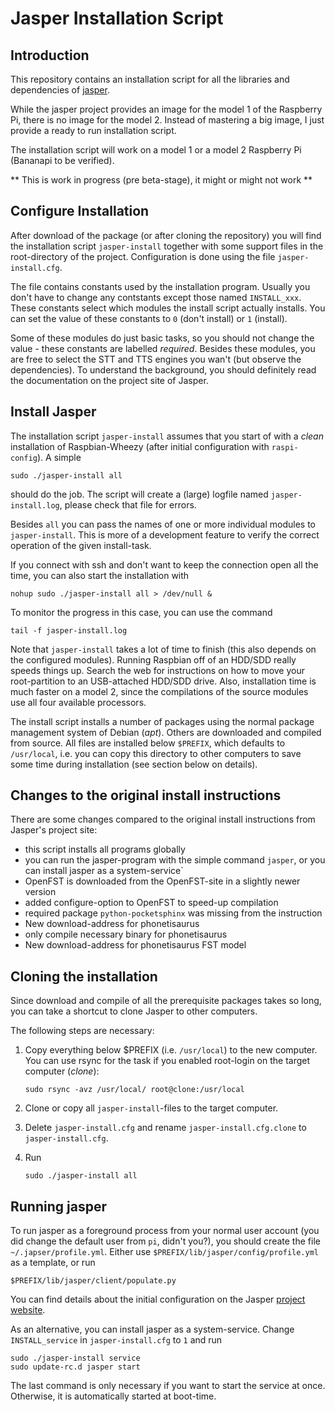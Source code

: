 Jasper Installation Script
==========================

Introduction
------------

This repository contains an installation script for all the libraries and
dependencies of [jasper](http://jasperproject.github.io/ "jasper").

While the jasper project provides an image for the model 1 of the
Raspberry Pi, there is no image for the model 2. Instead of mastering a
big image, I just provide a ready to run installation script.

The installation script will work on a model 1 or a model 2 Raspberry Pi
(Bananapi to be verified).

** This is work in progress (pre beta-stage), it might or might not work **


Configure Installation
----------------------

After download of the package (or after cloning the repository) you will
find the installation script `jasper-install` together with some
support files in the root-directory of the project. Configuration is
done using the file `jasper-install.cfg`.

The file contains constants used by the installation program. Usually you
don't have to change any contstants except those named `INSTALL_xxx`. These
constants select which modules the install script actually installs. You can
set the value of these constants to `0` (don't install) or `1` (install).

Some of these modules do just basic tasks, so you should not change the
value - these constants are labelled *required*. Besides these modules, you
are free to select the STT and TTS engines you wan't (but observe the
dependencies). To understand the background, you should definitely read
the documentation on the project site of Jasper.


Install Jasper
--------------

The installation script `jasper-install` assumes that you start of with
a *clean* installation of Raspbian-Wheezy (after initial configuration
with `raspi-config`). A simple

    sudo ./jasper-install all

should do the job. The script will create a (large) logfile named
`jasper-install.log`, please check that file for errors.

Besides `all` you can pass the names of one or more individual modules to 
`jasper-install`. This is more of a development feature to verify the
correct operation of the given install-task.

If you connect with ssh and don't want to keep the connection open all
the time, you can also start the installation with

    nohup sudo ./jasper-install all > /dev/null &

To monitor the progress in this case, you can use the command

    tail -f jasper-install.log

Note that `jasper-install` takes a lot of time to finish (this also
depends on the configured modules). Running Raspbian off of an HDD/SDD
really speeds things up. Search the web for instructions on how to move
your root-partition to an USB-attached HDD/SDD drive. Also, installation
time is much faster on a model 2, since the compilations of the source
modules use all four available processors.

The install script installs a number of packages using the normal package
management system of Debian (*apt*). Others are downloaded and compiled
from source. All files are installed below `$PREFIX`, which defaults to
`/usr/local`, i.e. you can copy this directory to other computers to
save some time during installation (see section below on details).


Changes to the original install instructions
--------------------------------------------

There are some changes compared to the original install instructions from
Jasper's project site:

  - this script installs all programs globally
  - you can run the jasper-program with the simple command `jasper`, or
    you can install jasper as a system-service`
  - OpenFST is downloaded from the OpenFST-site in a slightly newer version
  - added configure-option to OpenFST to speed-up compilation
  - required package `python-pocketsphinx` was missing from the instruction
  - New download-address for phonetisaurus
  - only compile necessary binary for phonetisaurus
  - New download-address for phonetisaurus FST model


Cloning the installation
------------------------

Since download and compile of all the prerequisite packages takes
so long, you can take a shortcut to clone Jasper to other computers.

The following steps are necessary:

  1. Copy everything below $PREFIX (i.e. `/usr/local`) to the new
     computer. You can use rsync for the task if you enabled
     root-login on the target computer (*clone*):

         sudo rsync -avz /usr/local/ root@clone:/usr/local

  2. Clone or copy all `jasper-install`-files to the target computer.
  3. Delete `jasper-install.cfg` and rename `jasper-install.cfg.clone`
     to `jasper-install.cfg`.
  4. Run

         sudo ./jasper-install all


Running jasper
--------------

To run jasper as a foreground process from your normal user account
(you did change the default user from `pi`, didn't you?), you should
create the file `~/.japser/profile.yml`. Either use
`$PREFIX/lib/jasper/config/profile.yml` as a template, or run

    $PREFIX/lib/jasper/client/populate.py

You can find details about the initial configuration on the Jasper
[project website](http://jasperproject.github.io/ "project website").

As an alternative, you can install jasper as a system-service. Change
`INSTALL_service` in `jasper-install.cfg` to `1` and run

    sudo ./jasper-install service
    sudo update-rc.d jasper start

The last command is only necessary if you want to start the service at once.
Otherwise, it is automatically started at boot-time.
